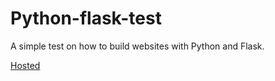# Python-flask-test

A simple test on how to build websites with Python and Flask.

[Hosted](https://donblizy.pythonanywhere.com/)